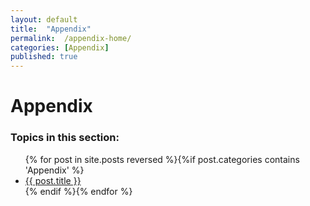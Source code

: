 ```yaml
---
layout: default
title:  "Appendix"
permalink:  /appendix-home/
categories: [Appendix]
published: true
---
```


<div data-type="part" class="hsecpart" data-hederis-type="hsecpart" id="appendix-home" data-pi-attrs="id: appendix-home"><h1 data-hederis-type="hblkchaptitle" class="hblkchaptitle" id="pNFSt1zr5">Appendix</h1>
    <h3>Topics in this section:</h3><ul class="">{% for post in site.posts reversed %}{%if post.categories contains 'Appendix' %}<li class=""><a class="" href="{{ post.url }}">{{ post.title }}</a></li>{% endif %}{% endfor %}</ul></div>
    
